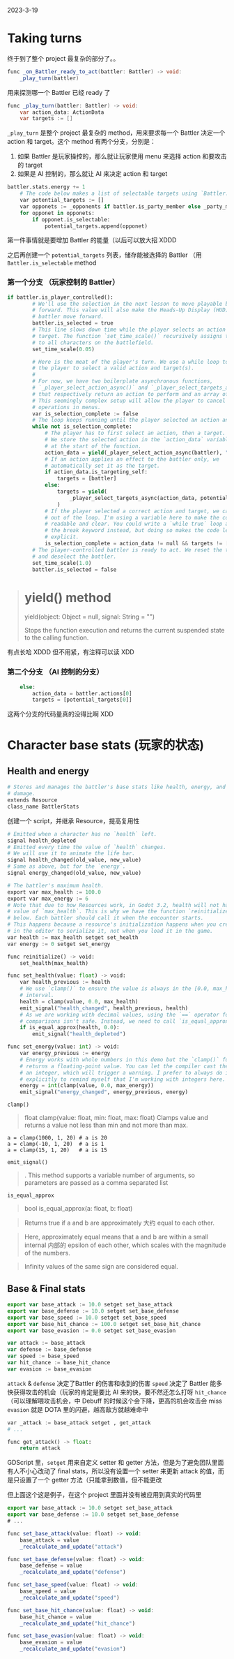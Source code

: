 2023-3-19

# Taking turns 
终于到了整个 project 最复杂的部分了。。

```java
func _on_Battler_ready_to_act(battler: Battler) -> void:
    _play_turn(battler)
```

用来探测哪一个 Battler 已经 ready 了

```java
func _play_turn(battler: Battler) -> void:
    var action_data: ActionData
    var targets := []
```

`_play_turn` 是整个 project 最复杂的 method，用来要求每一个 Battler 决定一个 action 和 target。这个 method 有两个分支，分别是：
1.  如果 Battler 是玩家操控的，那么就让玩家使用 menu 来选择 action 和要攻击的 target
2.  如果是 AI 控制的，那么就让 AI 来决定 action 和 target

```python
battler.stats.energy += 1
	# The code below makes a list of selectable targets using `Battler.is_selectable`
	var potential_targets := []
	var opponets := _opponents if battler.is_party_member else _party_mmebers
	for opponet in opponets:
		if opponet.is_selectable:
			potential_targets.append(opponet)
```

第一件事情就是要增加 Battler 的能量（以后可以放大招 XDDD 

之后再创建一个 `potential_targets` 列表，储存能被选择的 Battler （用 `Battler.is_selectable` method

### 第一个分支 （玩家控制的 Battler）

```python
if battler.is_player_controlled():
        # We'll use the selection in the next lesson to move playable battlers
        # forward. This value will also make the Heads-Up Display (HUD) for this
        # battler move forward.
        battler.is_selected = true
        # This line slows down time while the player selects an action and
        # target. The function `set_time_scale()` recursively assigns that value
        # to all characters on the battlefield.
        set_time_scale(0.05)

        # Here is the meat of the player's turn. We use a while loop to wait for
        # the player to select a valid action and target(s).
        #
        # For now, we have two boilerplate asynchronous functions,
        # `_player_select_action_async()` and `_player_select_targets_async()`,
        # that respectively return an action to perform and an array of targets.
        # This seemingly complex setup will allow the player to cancel
        # operations in menus.
        var is_selection_complete := false
        # The loop keeps running until the player selected an action and target.
        while not is_selection_complete:
            # The player has to first select an action, then a target.
            # We store the selected action in the `action_data` variable defined
            # at the start of the function.
            action_data = yield(_player_select_action_async(battler), "completed")
            # If an action applies an effect to the battler only, we
            # automatically set it as the target.
            if action_data.is_targeting_self:
                targets = [battler]
            else:
                targets = yield(
                    _player_select_targets_async(action_data, potential_targets), "completed"
                )
            # If the player selected a correct action and target, we can break
            # out of the loop. I'm using a variable here to make the code
            # readable and clear. You could write a `while true` loop and use
            # the break keyword instead, but doing so makes the code less
            # explicit.
            is_selection_complete = action_data != null && targets != []
        # The player-controlled battler is ready to act. We reset the time scale
        # and deselect the battler.
        set_time_scale(1.0)
        battler.is_selected = false
```

>#  yield() method
> 
> yield(object: Object = null, signal: String = "")
> 
> Stops the function execution and returns the current suspended state to the calling function.


有点长哈 XDDD 但不用紧，有注释可以读 XDD

### 第二个分支 （AI 控制的分支）

```python
    else:
        action_data = battler.actions[0]
        targets = [potential_targets[0]]
```

这两个分支的代码量真的没得比啊 XDD

# Character base stats (玩家的状态)

## Health and energy

```python
# Stores and manages the battler's base stats like health, energy, and base
# damage.
extends Resource
class_name BattlerStats
```

创建一个 script，并继承 Resource，提高复用性

```python
# Emitted when a character has no `health` left.
signal health_depleted
# Emitted every time the value of `health` changes.
# We will use it to animate the life bar.
signal health_changed(old_value, new_value)
# Same as above, but for the `energy`.
signal energy_changed(old_value, new_value)

# The battler's maximum health.
export var max_health := 100.0
export var max_energy := 6
# Note that due to how Resources work, in Godot 3.2, health will not have a
# value of `max_health`. This is why we have the function `reinitialize()`
# below. Each battler should call it when the encounter starts.
# This happens because a resource's initialization happens when you create it 
# in the editor to serialize it, not when you load it in the game.
var health := max_health setget set_health
var energy := 0 setget set_energy

func reinitialize() -> void:
    set_health(max_health)

func set_health(value: float) -> void:
    var health_previous := health
    # We use `clamp()` to ensure the value is always in the [0.0, max_health]
    # interval.
    health = clamp(value, 0.0, max_health)
    emit_signal("health_changed", health_previous, health)
    # As we are working with decimal values, using the `==` operator for
    # comparisons isn't safe. Instead, we need to call `is_equal_approx()`.
    if is_equal_approx(health, 0.0):
        emit_signal("health_depleted")

func set_energy(value: int) -> void:
    var energy_previous := energy
    # Energy works with whole numbers in this demo but the `clamp()` function
    # returns a floating-point value. You can let the compiler cast the value to
    # an integer, which will trigger a warning. I prefer to always do it
    # explicitly to remind myself that I'm working with integers here.
    energy = int(clamp(value, 0.0, max_energy))
    emit_signal("energy_changed", energy_previous, energy)
```

`clamp()`
> float clamp(value: float, min: float, max: float)
> Clamps value and returns a value not less than min and not more than max.
> 
	a = clamp(1000, 1, 20) # a is 20
	a = clamp(-10, 1, 20)  # a is 1
	a = clamp(15, 1, 20)   # a is 15

`emit_signal()`

> . This method supports a variable number of arguments, so parameters are passed as a comma separated list

`is_equal_approx`

> bool is_equal_approx(a: float, b: float)

> Returns true if a and b are approximately 大约  equal to each other.

> Here, approximately equal means that a and b are within a small internal  内部的 epsilon of each other, which scales with the magnitude of the numbers.

> Infinity values of the same sign are considered equal.


## Base & Final stats

```javascript
export var base_attack := 10.0 setget set_base_attack
export var base_defense := 10.0 setget set_base_defense
export var base_speed := 10.0 setget set_base_speed
export var base_hit_chance := 100.0 setget set_base_hit_chance
export var base_evasion := 0.0 setget set_base_evasion

var attack := base_attack
var defense := base_defense
var speed := base_speed
var hit_chance := base_hit_chance
var evasion := base_evasion
```

`attack` & `defense` 决定了Battler 的伤害和收到的伤害
`speed` 决定了 Battler 能多快获得攻击的机会（玩家的肯定是要比 AI 来的快，要不然还怎么打呀
`hit_chance` （可以理解喂攻击机会，中 Debuff 的时候这个会下降，更高的机会攻击会 miss 
`evasion`  就是 DOTA 里的闪避，越高敌方就越难命中

```python
var _attack := base_attack setget , get_attack
# ...

func get_attack() -> float:
    return attack
```

GDScript 里，`setget` 用来自定义 setter 和 getter 方法，但是为了避免团队里面有人不小心改动了 final stats，所以没有设置一个 setter 来更新 attack 的值，而是只设置了一个 getter 方法（只能拿到数值，但不能更改

但上面这个这是例子，在这个 project 里面并没有被应用到真实的代码里

```javascript
export var base_attack := 10.0 setget set_base_attack
export var base_defense := 10.0 setget set_base_defense
# ...

func set_base_attack(value: float) -> void:
    base_attack = value
    _recalculate_and_update("attack")

func set_base_defense(value: float) -> void:
    base_defense = value
    _recalculate_and_update("defense")

func set_base_speed(value: float) -> void:
    base_speed = value
    _recalculate_and_update("speed")

func set_base_hit_chance(value: float) -> void:
    base_hit_chance = value
    _recalculate_and_update("hit_chance")

func set_base_evasion(value: float) -> void:
    base_evasion = value
    _recalculate_and_update("evasion")
```

